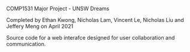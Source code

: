 COMP1531 Major Project - UNSW Dreams

Completed by Ethan Kwong, Nicholas Lam, Vincent Le, Nicholas Liu and Jeffery Meng on April 2021

Source code for a web interafce designed for user collaboration and communication.
